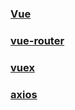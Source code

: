 ### [Vue](vue/vue.md)

### [vue-router](vue/vueRouter.md)

### [vuex](vue/vuex.md)

### [axios](vue/axios.md)

